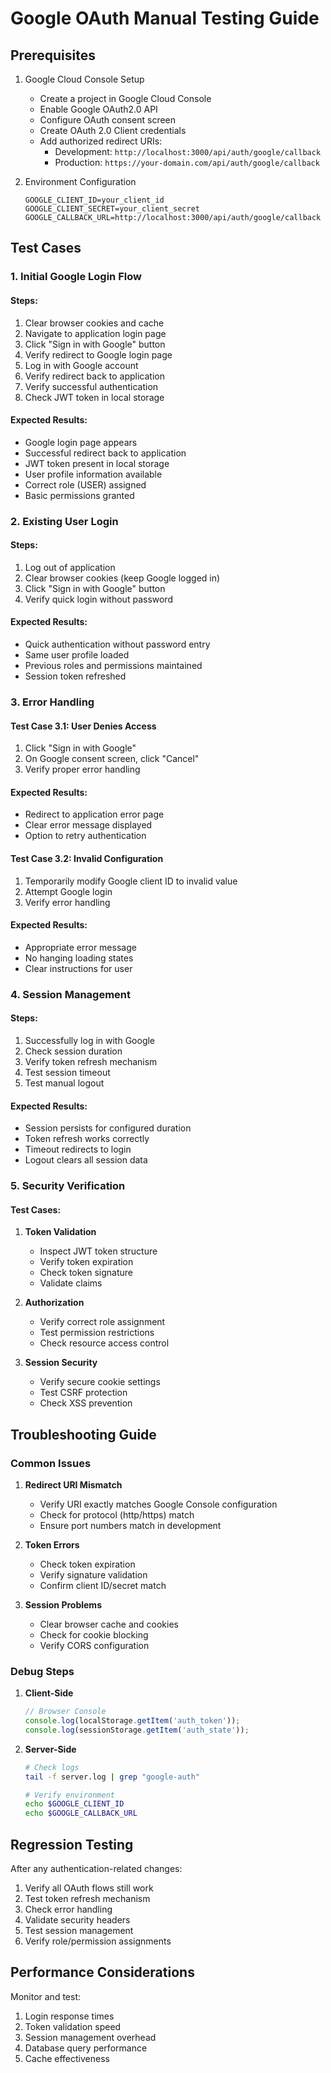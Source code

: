 # Google OAuth Manual Testing Guide

## Prerequisites

1. Google Cloud Console Setup
   - Create a project in Google Cloud Console
   - Enable Google OAuth2.0 API
   - Configure OAuth consent screen
   - Create OAuth 2.0 Client credentials
   - Add authorized redirect URIs:
     - Development: `http://localhost:3000/api/auth/google/callback`
     - Production: `https://your-domain.com/api/auth/google/callback`

2. Environment Configuration
   ```env
   GOOGLE_CLIENT_ID=your_client_id
   GOOGLE_CLIENT_SECRET=your_client_secret
   GOOGLE_CALLBACK_URL=http://localhost:3000/api/auth/google/callback
   ```

## Test Cases

### 1. Initial Google Login Flow

#### Steps:
1. Clear browser cookies and cache
2. Navigate to application login page
3. Click "Sign in with Google" button
4. Verify redirect to Google login page
5. Log in with Google account
6. Verify redirect back to application
7. Verify successful authentication
8. Check JWT token in local storage

#### Expected Results:
- Google login page appears
- Successful redirect back to application
- JWT token present in local storage
- User profile information available
- Correct role (USER) assigned
- Basic permissions granted

### 2. Existing User Login

#### Steps:
1. Log out of application
2. Clear browser cookies (keep Google logged in)
3. Click "Sign in with Google" button
4. Verify quick login without password

#### Expected Results:
- Quick authentication without password entry
- Same user profile loaded
- Previous roles and permissions maintained
- Session token refreshed

### 3. Error Handling

#### Test Case 3.1: User Denies Access
1. Click "Sign in with Google"
2. On Google consent screen, click "Cancel"
3. Verify proper error handling

#### Expected Results:
- Redirect to application error page
- Clear error message displayed
- Option to retry authentication

#### Test Case 3.2: Invalid Configuration
1. Temporarily modify Google client ID to invalid value
2. Attempt Google login
3. Verify error handling

#### Expected Results:
- Appropriate error message
- No hanging loading states
- Clear instructions for user

### 4. Session Management

#### Steps:
1. Successfully log in with Google
2. Check session duration
3. Verify token refresh mechanism
4. Test session timeout
5. Test manual logout

#### Expected Results:
- Session persists for configured duration
- Token refresh works correctly
- Timeout redirects to login
- Logout clears all session data

### 5. Security Verification

#### Test Cases:
1. **Token Validation**
   - Inspect JWT token structure
   - Verify token expiration
   - Check token signature
   - Validate claims

2. **Authorization**
   - Verify correct role assignment
   - Test permission restrictions
   - Check resource access control

3. **Session Security**
   - Verify secure cookie settings
   - Test CSRF protection
   - Check XSS prevention

## Troubleshooting Guide

### Common Issues

1. **Redirect URI Mismatch**
   - Verify URI exactly matches Google Console configuration
   - Check for protocol (http/https) match
   - Ensure port numbers match in development

2. **Token Errors**
   - Check token expiration
   - Verify signature validation
   - Confirm client ID/secret match

3. **Session Problems**
   - Clear browser cache and cookies
   - Check for cookie blocking
   - Verify CORS configuration

### Debug Steps

1. **Client-Side**
   ```javascript
   // Browser Console
   console.log(localStorage.getItem('auth_token'));
   console.log(sessionStorage.getItem('auth_state'));
   ```

2. **Server-Side**
   ```bash
   # Check logs
   tail -f server.log | grep "google-auth"
   
   # Verify environment
   echo $GOOGLE_CLIENT_ID
   echo $GOOGLE_CALLBACK_URL
   ```

## Regression Testing

After any authentication-related changes:

1. Verify all OAuth flows still work
2. Test token refresh mechanism
3. Check error handling
4. Validate security headers
5. Test session management
6. Verify role/permission assignments

## Performance Considerations

Monitor and test:
1. Login response times
2. Token validation speed
3. Session management overhead
4. Database query performance
5. Cache effectiveness 